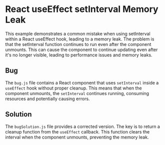 # React useEffect setInterval Memory Leak
This example demonstrates a common mistake when using setInterval within a React useEffect hook, leading to a memory leak.  The problem is that the setInterval function continues to run even after the component unmounts.  This can cause the component to continue updating even after it's no longer visible, leading to performance issues and memory leaks.

## Bug
The `bug.js` file contains a React component that uses `setInterval` inside a `useEffect` hook without proper cleanup.  This means that when the component unmounts, the `setInterval` continues running, consuming resources and potentially causing errors. 

## Solution
The `bugSolution.js` file provides a corrected version. The key is to return a cleanup function from the `useEffect` callback. This function clears the interval when the component unmounts, preventing the memory leak.